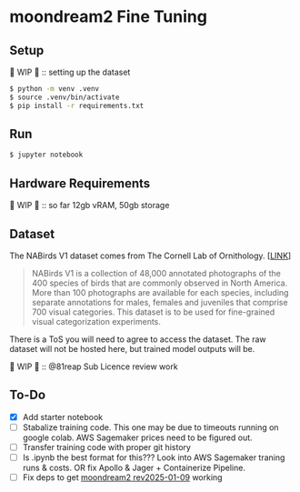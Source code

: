 # moondream2 Fine Tuning

## Setup 

🧱 WIP 🚧 :: setting up the dataset

```bash
$ python -m venv .venv
$ source .venv/bin/activate
$ pip install -r requirements.txt
```

## Run

```bash
$ jupyter notebook
```

## Hardware Requirements

🧱 WIP 🚧 :: so far 12gb vRAM, 50gb storage

## Dataset

The NABirds V1 dataset comes from The Cornell Lab of Ornithology. [[LINK](https://dl.allaboutbirds.org/nabirds)]

> NABirds V1 is a collection of 48,000 annotated photographs of the 400 species of birds that are commonly observed in North America. More than 100 photographs are available for each species, including separate annotations for males, females and juveniles that comprise 700 visual categories. This dataset is to be used for fine-grained visual categorization experiments.

There is a ToS you will need to agree to access the dataset. The raw dataset will not be hosted here, but trained model outputs will be. 

🧱 WIP 🚧 :: @81reap Sub Licence review work

## To-Do

- [x] Add starter notebook
- [ ] Stabalize training code. This one may be due to timeouts running on google colab. AWS Sagemaker prices need to be figured out. 
- [ ] Transfer training code with proper git history
- [ ] Is .ipynb the best format for this??? Look into AWS Sagemaker traning runs & costs. OR fix Apollo & Jager + Containerize Pipeline.
- [ ] Fix deps to get [moondream2 rev2025-01-09](https://huggingface.co/vikhyatk/moondream2) working